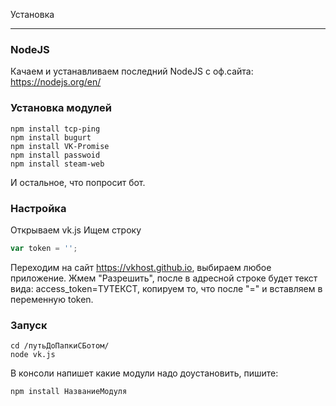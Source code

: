 ﻿Установка
***
### NodeJS
Качаем и устанавливаем последний NodeJS с оф.сайта: https://nodejs.org/en/

### Установка модулей
```
npm install tcp-ping
npm install bugurt
npm install VK-Promise
npm install passwoid
npm install steam-web
```
И остальное, что попросит бот.

### Настройка
Открываем vk.js
Ищем строку 
```JavaScript
var token = '';
```
Переходим на сайт https://vkhost.github.io, выбираем любое приложение.
Жмем "Разрешить", после в адресной строке будет текст вида:
access_token=ТУТЕКСТ, копируем то, что после "=" и вставляем в переменную token.

### Запуск
```
cd /путьДоПапкиСБотом/
node vk.js
```
В консоли напишет какие модули надо доустановить, пишите:
```
npm install НазваниеМодуля
```

